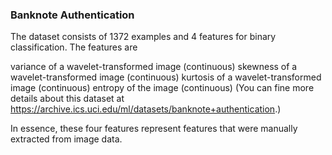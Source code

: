 ### Banknote Authentication

The dataset consists of 1372 examples and 4 features for binary classification. The features are

variance of a wavelet-transformed image (continuous)
skewness of a wavelet-transformed image (continuous)
kurtosis of a wavelet-transformed image (continuous)
entropy of the image (continuous)
(You can fine more details about this dataset at https://archive.ics.uci.edu/ml/datasets/banknote+authentication.)

In essence, these four features represent features that were manually extracted from image data.
